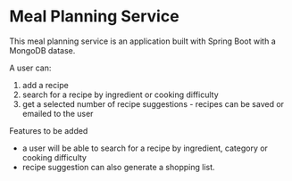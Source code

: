 # Meal Planning Service

This meal planning service is an application built with Spring Boot with a MongoDB datase.

A user can:
1. add a recipe
2. search for a recipe by ingredient or cooking difficulty
3. get a selected number of recipe suggestions - recipes can be saved or emailed to the user


Features to be added
- a user will be able to search for a recipe by ingredient, category or cooking difficulty
- recipe suggestion can also generate a shopping list.
